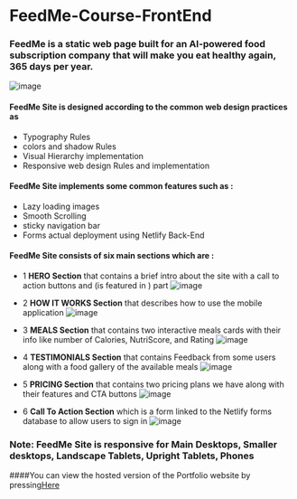 # FeedMe-Course-FrontEnd
### FeedMe is a static web page built for an AI-powered food subscription company that will make you eat healthy again, 365 days per year.

![image](https://user-images.githubusercontent.com/92520583/199806669-0303d281-2eda-421c-abe4-54d520f6a93b.png)


#### FeedMe Site is designed according to the  common web design practices as
-  Typography Rules
-  colors and shadow Rules
-  Visual Hierarchy implementation
-  Responsive web design Rules and implementation

#### FeedMe Site implements some common features such as :
- Lazy loading images
- Smooth Scrolling
- sticky navigation bar
- Forms actual  deployment using Netlify Back-End

#### FeedMe Site consists of six main sections which are :
  - 1 **HERO Section** that contains a brief intro about the site with a call to action buttons and (is featured in ) part 
   ![image](https://user-images.githubusercontent.com/92520583/199806941-13fb70b0-34b5-4e99-aa39-e814e700cb26.png)

  - 2 **HOW IT WORKS Section** that describes how to use the mobile application 
  ![image](https://user-images.githubusercontent.com/92520583/199807447-36d9c11b-6450-495a-baba-89bb9ab61392.png)

  - 3 **MEALS Section** that contains two interactive meals cards with their info like  number of Calories, NutriScore, and  Rating 
  ![image](https://user-images.githubusercontent.com/92520583/199807540-74f11768-ecbd-438a-8f9d-e4217ce27047.png)

  - 4 **TESTIMONIALS Section** that contains Feedback from some users along with a food gallery of the available meals
  ![image](https://user-images.githubusercontent.com/92520583/199807879-960c8a4f-0400-4e35-bf2a-42b72c3ba069.png)

  - 5 **PRICING Section** that contains two pricing plans we have along with their features and CTA buttons
  ![image](https://user-images.githubusercontent.com/92520583/199807975-90434574-cee8-49eb-9adf-66424c21bee0.png)

  - 6 **Call To Action Section** which is a form linked to the Netlify forms database to allow users to sign in 
  ![image](https://user-images.githubusercontent.com/92520583/199808058-1427bac4-6b0e-4f2b-ba27-0ab40f33df83.png)




### Note: FeedMe Site is responsive for Main Desktops, Smaller desktops, Landscape Tablets, Upright Tablets, Phones

####You can view the hosted version of the Portfolio website by pressing[Here](https://feedme-maes.netlify.app/)
